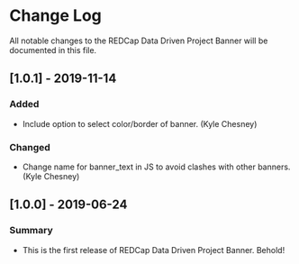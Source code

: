 # Change Log
All notable changes to the REDCap Data Driven Project Banner will be documented in this file.


## [1.0.1] - 2019-11-14
### Added
- Include option to select color/border of banner. (Kyle Chesney)

### Changed
 - Change name for banner_text in JS to avoid clashes with other banners. (Kyle Chesney)


## [1.0.0] - 2019-06-24
### Summary
 - This is the first release of REDCap Data Driven Project Banner. Behold!
